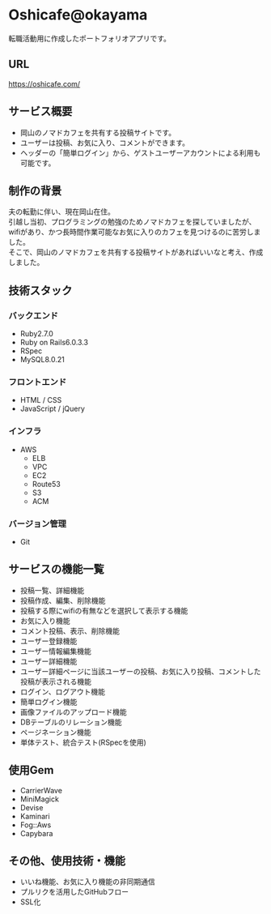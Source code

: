 # Oshicafe@okayama
転職活動用に作成したポートフォリオアプリです。

## URL
https://oshicafe.com/

## サービス概要
- 岡山のノマドカフェを共有する投稿サイトです。
- ユーザーは投稿、お気に入り、コメントができます。
- ヘッダーの「簡単ログイン」から、ゲストユーザーアカウントによる利用も可能です。

## 制作の背景
夫の転勤に伴い、現在岡山在住。</br>
引越し当初、プログラミングの勉強のためノマドカフェを探していましたが、</br>
wifiがあり、かつ長時間作業可能なお気に入りのカフェを見つけるのに苦労しました。</br>
そこで、岡山のノマドカフェを共有する投稿サイトがあればいいなと考え、作成しました。

## 技術スタック
### バックエンド
- Ruby2.7.0
- Ruby on Rails6.0.3.3
- RSpec
- MySQL8.0.21
### フロントエンド
- HTML / CSS
- JavaScript / jQuery
### インフラ
- AWS
    - ELB
    - VPC
    - EC2
    - Route53
    - S3
    - ACM
### バージョン管理
- Git

## サービスの機能一覧
- 投稿一覧、詳細機能
- 投稿作成、編集、削除機能
- 投稿する際にwifiの有無などを選択して表示する機能
- お気に入り機能
- コメント投稿、表示、削除機能
- ユーザー登録機能
- ユーザー情報編集機能
- ユーザー詳細機能
- ユーザー詳細ページに当該ユーザーの投稿、お気に入り投稿、コメントした投稿が表示される機能
- ログイン、ログアウト機能
- 簡単ログイン機能
- 画像ファイルのアップロード機能
- DBテーブルのリレーション機能
- ページネーション機能
- 単体テスト、統合テスト(RSpecを使用)

## 使用Gem
- CarrierWave
- MiniMagick
- Devise
- Kaminari
- Fog::Aws
- Capybara

## その他、使用技術・機能
- いいね機能、お気に入り機能の非同期通信
- プルリクを活用したGitHubフロー
- SSL化


